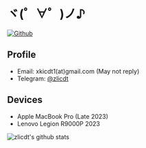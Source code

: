 # ヾ(゜∀゜)ノ♪
[![Github](https://img.shields.io/github/followers/zlicdt?label=Follow&style=social)](https://github.com/zlicdt)
## Profile

* Email: xkicdt1(at)gmail.com (May not reply)
* Telegram: [@zlicdt](https://t.me/zlicdt)

## Devices
* Apple MacBook Pro (Late 2023)
* Lenovo Legion R9000P 2023

![zlicdt's github stats](https://github-readme-stats.vercel.app/api?username=zlicdt&show_icons=true&count_private=true&line_height=40)
